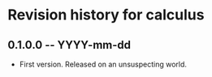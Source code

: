 # Revision history for calculus

## 0.1.0.0 -- YYYY-mm-dd

* First version. Released on an unsuspecting world.
